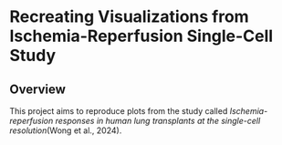 # Recreating Visualizations from Ischemia-Reperfusion Single-Cell Study
## Overview
This project aims to reproduce plots from the study called _Ischemia-reperfusion responses in human lung transplants at the single-cell resolution_(Wong et al., 2024). 

